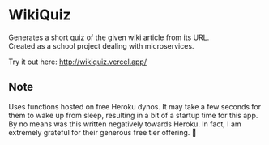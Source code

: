 # WikiQuiz
Generates a short quiz of the given wiki article from its URL.  
Created as a school project dealing with microservices.

Try it out here: http://wikiquiz.vercel.app/


## Note
Uses functions hosted on free Heroku dynos. It may take a few seconds for them to wake up from sleep, resulting in a bit of a startup time for this app.  
By no means was this written negatively towards Heroku. In fact, I am extremely grateful for their generous free tier offering. 🙏
